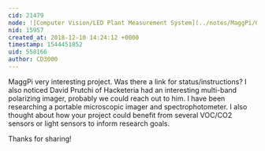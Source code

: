 ```yaml
---
cid: 21479
node: ![Computer Vision/LED Plant Measurement System](../notes/MaggPi/03-15-2018/computer-vision-led-plant-measurement-system)
nid: 15957
created_at: 2018-12-10 14:24:12 +0000
timestamp: 1544451852
uid: 558166
author: CD3000
---
```


 MaggPi very interesting project.  Was there a link for status/instructions?  I also noticed David Prutchi of Hacketeria had an interesting multi-band polarizing imager, probably we could reach out to him. I have been researching a portable microscopic imager and spectrophotometer.  I also thought about how your project could benefit from several VOC/CO2 sensors or light sensors to inform research goals.

Thanks for sharing!